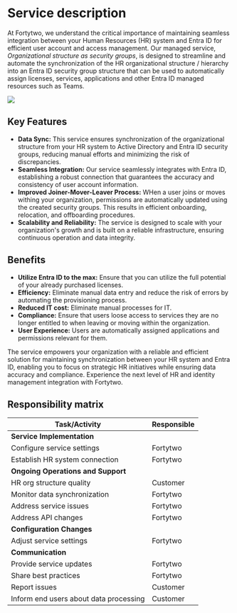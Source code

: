 # Service description

At Fortytwo, we understand the critical importance of maintaining seamless integration between your Human Resources (HR) system and Entra ID for efficient user account and access management. Our managed service, *Organizational structure as security groups*, is designed to streamline and automate the synchronization of the HR organizational structure / hierarchy into an Entra ID security group structure that can be used to automatically assign licenses, services, applications and other Entra ID managed resources such as Teams.

![](media/20240117100244.png)

## Key Features

- **Data Sync:** This service ensures synchronization of the organizational structure from your HR system to Active Directory and Entra ID security groups, reducing manual efforts and minimizing the risk of discrepancies.
- **Seamless Integration:** Our service seamlessly integrates with Entra ID, establishing a robust connection that guarantees the accuracy and consistency of user account information.
- **Improved Joiner-Mover-Leaver Process:** WHen a user joins or moves withing your organization, permissions are automatically updated using the created security groups. This results in efficient onboarding, relocation, and offboarding procedures. 
- **Scalability and Reliability:** The service is designed to scale with your organization's growth and is built on a reliable infrastructure, ensuring continuous operation and data integrity.

## Benefits

- **Utilize Entra ID to the max:** Ensure that you can utilize the full potential of your already purchased licenses.
- **Efficiency:** Eliminate manual data entry and reduce the risk of errors by automating the provisioning process.
- **Reduced IT cost:** Eliminate manual processes for IT.
- **Compliance:** Ensure that users loose access to services they are no longer entitled to when leaving or moving within the organization.
- **User Experience:** Users are automatically assigned applications and permissions relevant for them.

The service empowers your organization with a reliable and efficient solution for maintaining synchronization between your HR system and Entra ID, enabling you to focus on strategic HR initiatives while ensuring data accuracy and compliance. Experience the next level of HR and identity management integration with Fortytwo.

## Responsibility matrix

| Task/Activity                          | Responsible |
|----------------------------------------|-------------|
| **Service Implementation**             |             |
| Configure service settings             | Fortytwo    |
| Establish HR system connection         | Fortytwo    |
| **Ongoing Operations and Support**     |             |
| HR org structure quality               | Customer    |
| Monitor data synchronization           | Fortytwo    |
| Address service issues                 | Fortytwo    |
| Address API changes                    | Fortytwo    |
| **Configuration Changes**              |             |
| Adjust service settings                | Fortytwo    |
| **Communication**                      |             |
| Provide service updates                | Fortytwo    |
| Share best practices                   | Fortytwo    |
| Report issues                          | Customer    |
| Inform end users about data processing | Customer    |
